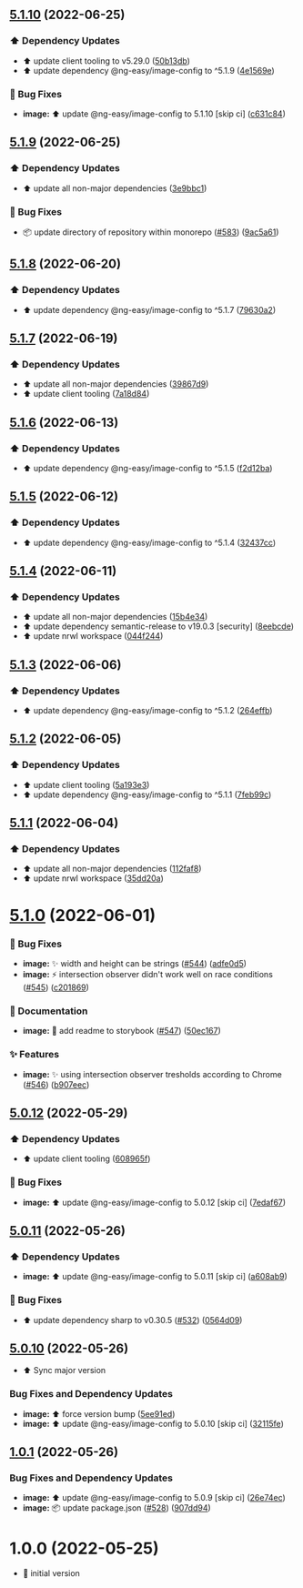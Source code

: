 ## [5.1.10](https://github.com/ng-easy/platform/compare/@ng-easy/image@5.1.9...@ng-easy/image@5.1.10) (2022-06-25)


### :arrow_up: Dependency Updates

* :arrow_up: update client tooling to v5.29.0 ([50b13db](https://github.com/ng-easy/platform/commit/50b13dbc89ef47700038a50d4e6b4ca07bf98fc8))
* :arrow_up: update dependency @ng-easy/image-config to ^5.1.9 ([4e1569e](https://github.com/ng-easy/platform/commit/4e1569e1c228c1f0b54903ff37487ff10275a23b))


### :bug: Bug Fixes

* **image:** :arrow_up: update @ng-easy/image-config to 5.1.10 [skip ci] ([c631c84](https://github.com/ng-easy/platform/commit/c631c84ae76c0a82d9892f038633836aa3613e84))

## [5.1.9](https://github.com/ng-easy/platform/compare/@ng-easy/image@5.1.8...@ng-easy/image@5.1.9) (2022-06-25)


### :arrow_up: Dependency Updates

* :arrow_up: update all non-major dependencies ([3e9bbc1](https://github.com/ng-easy/platform/commit/3e9bbc1e533beb019c0dcf91f9268cb006e6e089))


### :bug: Bug Fixes

* :package: update directory of repository within monorepo ([#583](https://github.com/ng-easy/platform/issues/583)) ([9ac5a61](https://github.com/ng-easy/platform/commit/9ac5a6148730a0cb24835d96a3312667824c4385))

## [5.1.8](https://github.com/ng-easy/platform/compare/@ng-easy/image@5.1.7...@ng-easy/image@5.1.8) (2022-06-20)


### :arrow_up: Dependency Updates

* :arrow_up: update dependency @ng-easy/image-config to ^5.1.7 ([79630a2](https://github.com/ng-easy/platform/commit/79630a23644ead6538fbd8693917ab13e31ffc01))

## [5.1.7](https://github.com/ng-easy/platform/compare/@ng-easy/image@5.1.6...@ng-easy/image@5.1.7) (2022-06-19)


### :arrow_up: Dependency Updates

* :arrow_up: update all non-major dependencies ([39867d9](https://github.com/ng-easy/platform/commit/39867d956ced6c13ac555e992b6c8125d0a558b9))
* :arrow_up: update client tooling ([7a18d84](https://github.com/ng-easy/platform/commit/7a18d840060e2d9ee097fbdcff74612cc96debe4))

## [5.1.6](https://github.com/ng-easy/platform/compare/@ng-easy/image@5.1.5...@ng-easy/image@5.1.6) (2022-06-13)


### :arrow_up: Dependency Updates

* :arrow_up: update dependency @ng-easy/image-config to ^5.1.5 ([f2d12ba](https://github.com/ng-easy/platform/commit/f2d12baf3395fd524ea012d2721edfd955a1a307))

## [5.1.5](https://github.com/ng-easy/platform/compare/@ng-easy/image@5.1.4...@ng-easy/image@5.1.5) (2022-06-12)


### :arrow_up: Dependency Updates

* :arrow_up: update dependency @ng-easy/image-config to ^5.1.4 ([32437cc](https://github.com/ng-easy/platform/commit/32437cc6fbe2449a8a957a0ad82f2b8b8366813e))

## [5.1.4](https://github.com/ng-easy/platform/compare/@ng-easy/image@5.1.3...@ng-easy/image@5.1.4) (2022-06-11)


### :arrow_up: Dependency Updates

* :arrow_up: update all non-major dependencies ([15b4e34](https://github.com/ng-easy/platform/commit/15b4e34bc32b0ca06ba542e2cdf58c2ba53eb37b))
* :arrow_up: update dependency semantic-release to v19.0.3 [security] ([8eebcde](https://github.com/ng-easy/platform/commit/8eebcde8a80a269307ae57e7cf2c4bc6d16b151d))
* :arrow_up: update nrwl workspace ([044f244](https://github.com/ng-easy/platform/commit/044f244c09f186384359053ad3d25a549ec1fd2b))

## [5.1.3](https://github.com/ng-easy/platform/compare/@ng-easy/image@5.1.2...@ng-easy/image@5.1.3) (2022-06-06)


### :arrow_up: Dependency Updates

* :arrow_up: update dependency @ng-easy/image-config to ^5.1.2 ([264effb](https://github.com/ng-easy/platform/commit/264effbe15847732df338c798a14dc3342a9c16d))

## [5.1.2](https://github.com/ng-easy/platform/compare/@ng-easy/image@5.1.1...@ng-easy/image@5.1.2) (2022-06-05)


### :arrow_up: Dependency Updates

* :arrow_up: update client tooling ([5a193e3](https://github.com/ng-easy/platform/commit/5a193e335e71d3c378c0dcb829ca73cc31dc45f8))
* :arrow_up: update dependency @ng-easy/image-config to ^5.1.1 ([7feb99c](https://github.com/ng-easy/platform/commit/7feb99cca3611226ca98d1bc66ee525320974ef3))

## [5.1.1](https://github.com/ng-easy/platform/compare/@ng-easy/image@5.1.0...@ng-easy/image@5.1.1) (2022-06-04)


### :arrow_up: Dependency Updates

* :arrow_up: update all non-major dependencies ([112faf8](https://github.com/ng-easy/platform/commit/112faf8c4efff397189f1a711f529a01af0b0f07))
* :arrow_up: update nrwl workspace ([35dd20a](https://github.com/ng-easy/platform/commit/35dd20a55e42d3cf8159400990a32a22807fdb88))

# [5.1.0](https://github.com/ng-easy/platform/compare/@ng-easy/image@5.0.12...@ng-easy/image@5.1.0) (2022-06-01)


### :bug: Bug Fixes

* **image:** :sparkles: width and height can be strings ([#544](https://github.com/ng-easy/platform/issues/544)) ([adfe0d5](https://github.com/ng-easy/platform/commit/adfe0d53f2826c8afcaa2ae44089d3c807bf45d5))
* **image:** :zap: intersection observer didn't work well on race conditions ([#545](https://github.com/ng-easy/platform/issues/545)) ([c201869](https://github.com/ng-easy/platform/commit/c2018698c7428ab31fceb10ca21a0499104c818e))


### :memo: Documentation

* **image:** :memo: add readme to storybook ([#547](https://github.com/ng-easy/platform/issues/547)) ([50ec167](https://github.com/ng-easy/platform/commit/50ec167f3e9d3e811ca37bacd175519d73679072))


### :sparkles: Features

* **image:** :sparkles: using intersection observer tresholds according to Chrome ([#546](https://github.com/ng-easy/platform/issues/546)) ([b907eec](https://github.com/ng-easy/platform/commit/b907eecf0dd3eccdef23d704ec27287b353f068f))

## [5.0.12](https://github.com/ng-easy/platform/compare/@ng-easy/image@5.0.11...@ng-easy/image@5.0.12) (2022-05-29)

### :arrow_up: Dependency Updates

- :arrow_up: update client tooling ([608965f](https://github.com/ng-easy/platform/commit/608965f371fc16e1d476b140df2a487cfd27d91d))

### :bug: Bug Fixes

- **image:** :arrow_up: update @ng-easy/image-config to 5.0.12 [skip ci] ([7edaf67](https://github.com/ng-easy/platform/commit/7edaf67deac55dd269086cdbd88292fffb424459))

## [5.0.11](https://github.com/ng-easy/platform/compare/@ng-easy/image@5.0.10...@ng-easy/image@5.0.11) (2022-05-26)

### :arrow_up: Dependency Updates

- **image:** :arrow_up: update @ng-easy/image-config to 5.0.11 [skip ci] ([a608ab9](https://github.com/ng-easy/platform/commit/a608ab927d46b8656d79ee179915c2ec16f6dee8))

### :bug: Bug Fixes

- :arrow_up: update dependency sharp to v0.30.5 ([#532](https://github.com/ng-easy/platform/issues/532)) ([0564d09](https://github.com/ng-easy/platform/commit/0564d098bd06a35d856efe86f91dc5e54f24b425))

## [5.0.10](https://github.com/ng-easy/platform/compare/@ng-easy/image@5.0.9...@ng-easy/image@5.0.10) (2022-05-26)

- :arrow_up: Sync major version

### Bug Fixes and Dependency Updates

- **image:** :arrow_up: force version bump ([5ee91ed](https://github.com/ng-easy/platform/commit/5ee91ed77e5c45ee264a21310e3a33da7d15d8b0))
- **image:** :arrow_up: update @ng-easy/image-config to 5.0.10 [skip ci] ([32115fe](https://github.com/ng-easy/platform/commit/32115fe6dd9339df5f21857ec8930857d0264a77))

## [1.0.1](https://github.com/ng-easy/platform/compare/@ng-easy/image@1.0.0...@ng-easy/image@1.0.1) (2022-05-26)

### Bug Fixes and Dependency Updates

- **image:** :arrow_up: update @ng-easy/image-config to 5.0.9 [skip ci] ([26e74ec](https://github.com/ng-easy/platform/commit/26e74ecb523c87b5811f87c57cad3bebae41f783))
- **image:** :package: update package.json ([#528](https://github.com/ng-easy/platform/issues/528)) ([907dd94](https://github.com/ng-easy/platform/commit/907dd94102a4a06c5cf6b87f7d4b711578c6f7b5))

# 1.0.0 (2022-05-25)

- :tada: initial version
